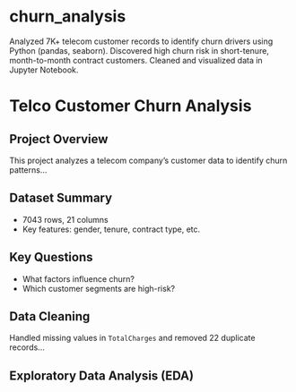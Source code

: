 # churn_analysis
Analyzed 7K+ telecom customer records to identify churn drivers using Python (pandas, seaborn). Discovered high churn risk in short-tenure, month-to-month contract customers. Cleaned and visualized data in Jupyter Notebook.


# Telco Customer Churn Analysis

## Project Overview
This project analyzes a telecom company’s customer data to identify churn patterns...

## Dataset Summary
- 7043 rows, 21 columns
- Key features: gender, tenure, contract type, etc.

## Key Questions
- What factors influence churn?
- Which customer segments are high-risk?

## Data Cleaning
Handled missing values in `TotalCharges` and removed 22 duplicate records...

## Exploratory Data Analysis (EDA)
